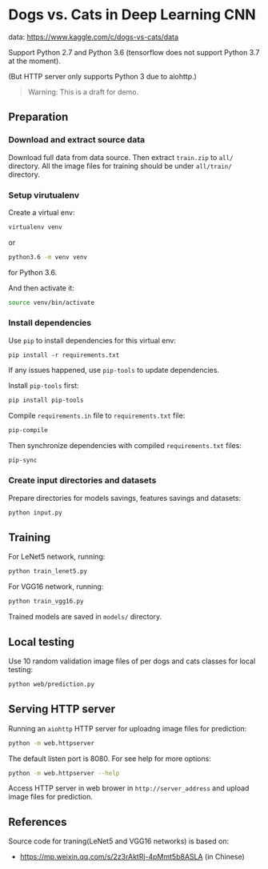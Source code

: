 # Dogs vs. Cats in Deep Learning CNN

data: https://www.kaggle.com/c/dogs-vs-cats/data

Support Python 2.7 and Python 3.6 (tensorflow does not support Python 3.7 at the moment).

(But HTTP server only supports Python 3 due to aiohttp.)

> Warning: This is a draft for demo.

## Preparation

### Download and extract source data

Download full data from data source. Then extract `train.zip` to `all/` directory.
All the image files for training should be under `all/train/` directory.

### Setup virutualenv

Create a virtual env:

```sh
virtualenv venv
```

or

```sh
python3.6 -m venv venv
```

for Python 3.6.

And then activate it:

```sh
source venv/bin/activate
```

### Install dependencies

Use `pip` to install dependencies for this virtual env:

```
pip install -r requirements.txt
```

If any issues happened, use `pip-tools` to update dependencies.

Install `pip-tools` first:

```sh
pip install pip-tools
```

Compile `requirements.in` file to `requirements.txt` file:

```sh
pip-compile
```

Then synchronize dependencies with compiled `requirements.txt` files:

```sh
pip-sync
```

### Create input directories and datasets

Prepare directories for models savings, features savings and datasets:

```sh
python input.py
```

## Training

For LeNet5 network, running:

```sh
python train_lenet5.py
```

For VGG16 network, running:

```sh
python train_vgg16.py
```

Trained models are saved in `models/` directory.

## Local testing

Use 10 random validation image files of per dogs and cats classes for local testing:

```sh
python web/prediction.py
```

## Serving HTTP server

Running an `aiohttp` HTTP server for uploadng image files for prediction:

```sh
python -m web.httpserver
```

The default listen port is 8080.
For see help for more options:

```sh
python -m web.httpserver --help
```

Access HTTP server in web brower in `http://server_address` and upload image files for prediction.

## References

Source code for traning(LeNet5 and VGG16 networks) is based on:

* https://mp.weixin.qq.com/s/2z3rAktRj-4pMmt5b8ASLA (in Chinese)
